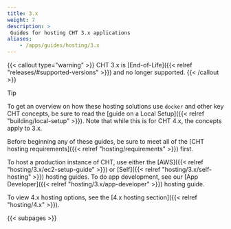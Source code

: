 ```yaml
---
title: 3.x
weight: 7
description: >
 Guides for hosting CHT 3.x applications
aliases:
    - /apps/guides/hosting/3.x
---
```


{{< callout type="warning" >}}
  CHT 3.x is [End-of-Life]({{< relref "releases/#supported-versions" >}}) and no longer supported. 
{{< /callout >}}

> [!TIP]
> To get an overview on how these hosting solutions use `docker` and other key CHT concepts, be sure to read the [guide on a Local Setup]({{< relref "building/local-setup" >}}). Note that while this is for CHT 4.x, the concepts apply to 3.x.

Before beginning any of these guides, be sure to meet all of the [CHT hosting requirements]({{< relref "hosting/requirements" >}}) first.

To host a production instance of CHT, use either the [AWS]({{< relref "hosting/3.x/ec2-setup-guide" >}}) or [Self]({{< relref "hosting/3.x/self-hosting" >}}) hosting guides. To do app development, see our [App Developer]({{< relref "hosting/3.x/app-developer" >}}) hosting guide.

To view 4.x hosting options, see the  [4.x hosting section]({{< relref "hosting/4.x" >}}).

{{< subpages >}}
